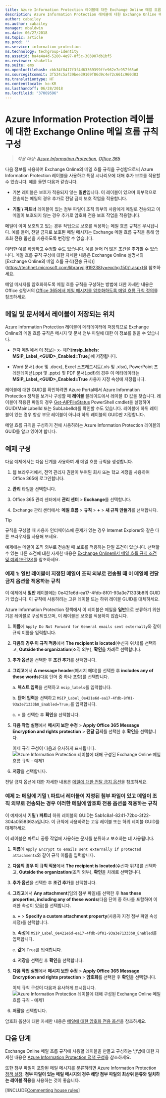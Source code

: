 ```yaml
---
title: Azure Information Protection 레이블에 대한 Exchange Online 메일 흐름 규칙 구성
description: Azure Information Protection 레이블에 대한 Exchange Online 메일 흐름 규칙을 구성하기 위한 지침 및 예제입니다.
author: cabailey
ms.author: cabailey
manager: mbaldwin
ms.date: 06/27/2018
ms.topic: article
ms.prod: ''
ms.service: information-protection
ms.technology: techgroup-identity
ms.assetid: ba4e4a4d-5280-4e97-8f5c-303907db1bf5
ms.reviewer: shakella
ms.suite: ems
ms.openlocfilehash: cbb34f8417f3f4d63369399ffe962e7c957f65a6
ms.sourcegitcommit: 3f524c5af39bee39169f86d9c4e72c661c960d83
ms.translationtype: HT
ms.contentlocale: ko-KR
ms.lasthandoff: 06/28/2018
ms.locfileid: "37069596"
---
```

# <a name="configuring-exchange-online-mail-flow-rules-for-azure-information-protection-labels"></a>Azure Information Protection 레이블에 대한 Exchange Online 메일 흐름 규칙 구성

>*적용 대상: [Azure Information Protection](https://azure.microsoft.com/pricing/details/information-protection), [Office 365](http://download.microsoft.com/download/E/C/F/ECF42E71-4EC0-48FF-AA00-577AC14D5B5C/Azure_Information_Protection_licensing_datasheet_EN-US.pdf)*

다음 정보를 사용하여 Exchange Online의 메일 흐름 규칙을 구성함으로써 Azure Information Protection 레이블을 사용하고 특정 시나리오에 대해 추가 보호를 적용할 수 있습니다. 예를 들면 다음과 같습니다.

- 기본 레이블은 보호가 적용되지 않는 **일반**입니다. 이 레이블이 있으며 외부적으로 전송되는 메일의 경우 추가로 전달 금지 보호 작업을 적용합니다.

- **기밀 \ 파트너** 레이블이 있는 첨부 파일이 조직 외부의 사람에게 메일로 전송되고 이 메일이 보호되지 않는 경우 추가로 암호화 전용 보호 작업을 적용합니다.

메일이 이미 보호되고 있는 경우 작업으로 보호를 적용하는 메일 흐름 규칙은 무시됩니다. 예를 들어, 전달 금지로 보호된 메일 메시지는 Exchange 메일 흐름 규칙을 통해 암호화 전용 옵션을 사용하도록 변경할 수 없습니다.  

이러한 예를 확장하고 수정할 수도 있습니다. 예를 들어 더 많은 조건을 추가할 수 있습니다. 메일 흐름 규칙 구성에 대한 자세한 내용은 Exchange Online 설명서의 [Exchange Online의 메일 흐름 규칙(전송 규칙)](https://technet.microsoft.com/library/jj919238(v=exchg.150\).aspx)을 참조하세요.

메일 메시지를 암호화하도록 메일 흐름 규칙을 구성하는 방법에 대한 자세한 내용은 Office 설명서의 [Office 365에서 메일 메시지를 암호화하도록 메일 흐름 규칙 정의](https://support.office.com/article/define-mail-flow-rules-to-encrypt-email-messages-in-office-365-9b7daf19-d5f2-415b-bc43-a0f5f4a585e8)를 참조하세요. 

## <a name="where-labels-are-stored-in-emails-and-documents"></a>메일 및 문서에서 레이블이 저장되는 위치

Azure Information Protection 레이블이 메타데이터에 저장되므로 Exchange Online의 메일 흐름 규칙은 메시지 및 문서 첨부 파일에 대한 이 정보를 읽을 수 있습니다.

- 전자 메일에서 이 정보는 x- 헤더(**msip_labels: MSIP_Label_\<GUID>_Enabled=True;**)에 저장됩니다. 

- Word 문서(.doc 및 .docx), Excel 스프레드시트(.xls 및 .xlsx), PowerPoint 프레젠테이션(.ppt 및 .pptx) 및 PDF 문서(.pdf)의 경우 이 메타데이터는 **MSIP_Label_\<GUID>_Enabled=True** 사용자 지정 속성에 저장됩니다.  

레이블에 대한 GUID를 확인하려면 Azure Portal에서 Azure Information Protection 정책을 보거나 구성할 때 **레이블** 블레이드에서 레이블 ID 값을 찾습니다. 레이블이 적용된 파일의 경우 [Get-AIPFileStatus](/powershell/module/azureinformationprotection/get-aipfilestatus) PowerShell cmdlet을 실행하여 GUID(MainLabelId 또는 SubLabelId)를 확인할 수도 있습니다. 레이블에 하위 레이블이 있는 경우 항상 부모 레이블이 아니라 하위 레이블의 GUID만 지정합니다.

메일 흐름 규칙을 구성하기 전에 사용하려는 Azure Information Protection 레이블의 GUID를 알고 있어야 합니다.

## <a name="example-configurations"></a>예제 구성

다음 예제에서는 다음 단계를 사용하여 새 메일 흐름 규칙을 생성합니다.

1. 웹 브라우저에서, 전역 관리자 권한이 부여된 회사 또는 학교 계정을 사용하여 Office 365에 로그인합니다. 

2. **관리** 타일을 선택합니다.

3. Office 365 관리 센터에서 **관리 센터** > **Exchange**를 선택합니다.

4. Exchange 관리 센터에서: **메일 흐름** > **규칙** > **+** > **새 규칙 만들기**를 선택합니다. 

> [!TIP]
> 규칙을 구성할 때 사용자 인터페이스에 문제가 있는 경우 Internet Explorer와 같은 다른 브라우저를 사용해 보세요.

예제에는 메일이 조직 외부로 전송될 때 보호를 적용하는 단일 조건이 있습니다. 선택할 수 있는 다른 조건에 대한 자세한 내용은 [Exchange Online에서 메일 흐름 규칙 조건 및 예외(조건자)](https://technet.microsoft.com/library/jj919235(v=exchg.150\).aspx))를 참조하세요.


### <a name="example-1-rule-that-applies-the-do-not-forward-option-to-emails-that-are-labeled-general-when-they-are-sent-outside-the-organization"></a>예제 1: **일반** 레이블이 지정된 메일이 조직 외부로 전송될 때 이 메일에 전달 금지 옵션을 적용하는 규칙

이 예제에서 **일반** 레이블에는 0e421e6d-ea17-4fdb-8f01-93a3e71333b8의 GUID가 있습니다. 이 규칙에 사용하려는 고유 레이블 또는 하위 레이블 GUID를 대체하세요. 

Azure Information Protection 정책에서 이 레이블은 메일을 **일반**으로 분류하기 위한 기본 레이블로 구성되었으며, 이 레이블은 보호를 적용하지 않습니다. 

1. **이름**에 `Apply Do Not Forward for General emails sent externally`와 같이 규칙 이름을 입력합니다.
 
2. **다음의 경우 이 규칙 적용**에서 **The recipient is located**(수신자 위치)를 선택하고, **Outside the organization**(조직 외부), **확인**을 차례로 선택합니다.

3. **추가 옵션**을 선택한 후 **조건 추가**를 선택합니다.
 
4. **그리고**에서 **A message header**(메시지 헤더)를 선택한 후 **includes any of these words**(다음 단어 중 하나 포함)를 선택합니다.
     
    a. **텍스트 입력**을 선택하고 `msip_labels`를 입력합니다.
     
    b. **단어 입력**을 선택하고 `MSIP_Label_0e421e6d-ea17-4fdb-8f01-93a3e71333b8_Enabled=True;`를 입력합니다.
    
    c. **+** 를 선택한 후 **확인**을 선택합니다.

5. **다음 작업 실행**에서 **메시지 보안 수정** > **Apply Office 365 Message Encryption and rights protection** > **전달 금지**를 선택한 후 **확인**을 선택합니다.
    
    이제 규칙 구성이 다음과 유사하게 표시됩니다. ![Azure Information Protection 레이블에 대해 구성된 Exchange Online 메일 흐름 규칙 - 예제1](../media/aip-exo-rule-ex1.png)

7. **저장**을 선택합니다. 

전달 금지 옵션에 대한 자세한 내용은 [메일에 대한 전달 금지 옵션](configure-usage-rights.md#do-not-forward-option-for-emails)을 참조하세요.

### <a name="example-2-rule-that-applies-the-encrypt-only-option-to-emails-when-they-have-attachments-that-are-labeled-confidential--partners-and-these-emails-are-sent-outside-the-organization"></a>예제 2: 메일에 **기밀 \ 파트너** 레이블이 지정된 첨부 파일이 있고 메일이 조직 외부로 전송되는 경우 이러한 메일에 암호화 전용 옵션을 적용하는 규칙

이 예제에서 **기밀 \ 파트너** 하위 레이블의 GUID는 5ab1c8a1-8241-72bc-3f22-304a0558362a입니다. 이 규칙에 사용하려는 고유 레이블 또는 하위 레이블 GUID를 대체하세요. 

이 레이블은 파트너 공동 작업에 사용하는 문서를 분류하고 보호하는 데 사용됩니다.   

1. **이름**에 `Apply Encrypt to emails sent externally if protected attachments`와 같이 규칙 이름을 입력합니다.
 
2. **다음의 경우 이 규칙 적용**에서 **The recipient is located**(수신자 위치)를 선택하고, **Outside the organization**(조직 외부), **확인**을 차례로 선택합니다.

3. **추가 옵션**을 선택한 후 **조건 추가**를 선택합니다.
 
4. **그리고**에서 **Any attachment**(임의 첨부 파일)를 선택한 후 **has these properties, including any of these words**(다음 단어 중 하나를 포함하여 이러한 속성이 있음)를 선택합니다.
     
    a. **+** > **Specify a custom attachment property**(사용자 지정 첨부 파일 속성 지정)를 선택합니다.
  
    b. **속성**에 `MSIP_Label_0e421e6d-ea17-4fdb-8f01-93a3e71333b8_Enabled`를 입력합니다.
    
    c. **값**에 `True`를 입력합니다.
    
    d. **저장**을 선택한 후 **확인**을 선택합니다.

5. **다음 작업 실행**에서 **메시지 보안 수정** > **Apply Office 365 Message Encryption and rights protection** > **암호화**를 선택한 후 **확인**을 선택합니다.
    
    이제 규칙 구성이 다음과 유사하게 표시됩니다. ![Azure Information Protection 레이블에 대해 구성된 Exchange Online 메일 흐름 규칙 - 예제1](../media/aip-exo-rule-ex2.png)

6. **저장**을 선택합니다. 

암호화 옵션에 대한 자세한 내용은 [메일에 대한 암호화 전용 옵션](configure-usage-rights.md#encrypt-only-option-for-emails)을 참조하세요.


## <a name="next-steps"></a>다음 단계

Exchange Online 메일 흐름 규칙에 사용할 레이블을 만들고 구성하는 방법에 대한 자세한 내용은 [Azure Information Protection 정책 구성](../deploy-use/configure-policy.md)을 참조하세요.

또한 첨부 파일이 포함된 메일 메시지를 분류하려면 Azure Information Protection [정책 설정](configure-policy-settings.md): **첨부 파일이 있는 메일 메시지의 경우 해당 첨부 파일의 최상위 분류와 일치하는 레이블 적용**을 사용하는 것이 좋습니다.


[!INCLUDE[Commenting house rules](../includes/houserules.md)]
